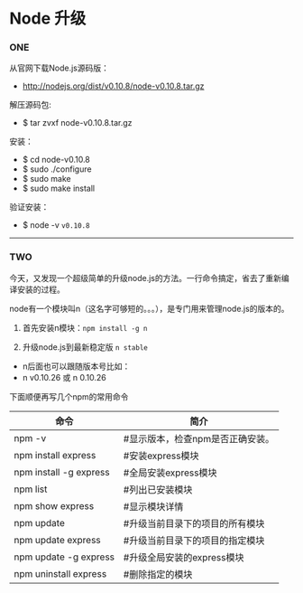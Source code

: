# Node 升级

### ONE

从官网下载Node.js源码版：
* http://nodejs.org/dist/v0.10.8/node-v0.10.8.tar.gz

解压源码包:
* $ tar zvxf node-v0.10.8.tar.gz

安装：
* $ cd node-v0.10.8
* $ sudo ./configure
* $ sudo make
* $ sudo make install

验证安装：
* $ node -v
   ```v0.10.8```

-----------------------------------------------------

### TWO

今天，又发现一个超级简单的升级node.js的方法。一行命令搞定，省去了重新编译安装的过程。

node有一个模块叫n（这名字可够短的。。。），是专门用来管理node.js的版本的。

1. 首先安装n模块：```npm install -g n```

2. 升级node.js到最新稳定版 ```n stable ```
 * n后面也可以跟随版本号比如：
 * n v0.10.26 或 n 0.10.26

下面顺便再写几个npm的常用命令

|  命令                 | 简介                              |
|-----------------------|-----------------------------------|
|  npm -v               | #显示版本，检查npm是否正确安装。  |
|npm install express    | #安装express模块                  |
|npm install -g express | #全局安装express模块              |
|npm list               |  #列出已安装模块                  |
|npm show express       |  #显示模块详情                    |
|npm update             |  #升级当前目录下的项目的所有模块  |
|npm update express     |  #升级当前目录下的项目的指定模块  |
|npm update -g express  |  #升级全局安装的express模块       |
|npm uninstall express  |  #删除指定的模块                  |


